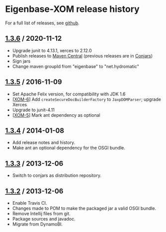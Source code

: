 # Eigenbase-XOM release history

For a full list of releases, see <a href="https://github.com/julianhyde/eigenbase-xom/releases">github</a>.

## <a href="https://github.com/julianhyde/eigenbase-xom/releases/tag/eigenbase-xom-1.3.6">1.3.6</a> / 2020-11-12

* Upgrade junit to 4.13.1, xerces to 2.12.0
* Publish releases to <a href="https://search.maven.org/artifact/net.hydromatic/eigenbase-xom">Maven Central</a>
  (previous releases are in <a href="http://www.conjars.org/">Conjars</a>)
* Sign jars
* Change maven groupId from "eigenbase" to "net.hydromatic"

## <a href="https://github.com/julianhyde/eigenbase-xom/releases/tag/eigenbase-xom-1.3.5">1.3.5</a> / 2016-11-09

* Set Apache Felix version, for compatibility with JDK 1.6
* [<a href="https://github.com/julianhyde/eigenbase-xom/issues/6">XOM-6</a>]
  Add `createSecureDocBuilderFactory` to `JaxpDOMParser`; upgrade Xerces
* Upgrade to junit-4.11
* [<a href="https://github.com/julianhyde/eigenbase-xom/issues/5">XOM-5</a>]
  Mark ant dependency as optional

## <a href="https://github.com/julianhyde/eigenbase-xom/releases/tag/eigenbase-xom-1.3.4">1.3.4</a> / 2014-01-08

* Add release notes and history.
* Make ant an optional dependency for the OSGI bundle.

## <a href="https://github.com/julianhyde/eigenbase-xom/releases/tag/eigenbase-xom-1.3.3">1.3.3</a> / 2013-12-06

* Switch to conjars as distribution repository.

## <a href="https://github.com/julianhyde/eigenbase-xom/releases/tag/eigenbase-xom-1.3.2">1.3.2</a> / 2013-12-06

* Enable Travis CI.
* Changes made to POM to make the packaged jar a valid OSGI bundle.
* Remove Intellij files from git.
* Package sources and javadoc.
* Migrate from DynamoBI.
